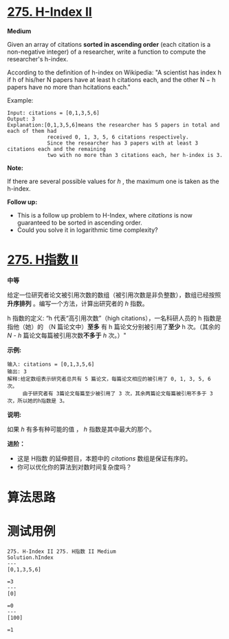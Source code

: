 # [275. H-Index II][enTitle]

**Medium**

Given an array of citations **sorted in ascending order** (each citation is a non-negative integer) of a researcher, write a function to compute the researcher's h-index.

According to the definition of h-index on Wikipedia: "A scientist has index h if h of his/her N papers have at least h citations each, and the other N − h papers have no more than hcitations each."

Example:

```
Input: citations = [0,1,3,5,6]
Output: 3 
Explanation:[0,1,3,5,6]means the researcher has 5 papers in total and each of them had 
             received 0, 1, 3, 5, 6 citations respectively. 
             Since the researcher has 3 papers with at least 3 citations each and the remaining 
             two with no more than 3 citations each, her h-index is 3.
```

**Note:** 

If there are several possible values for  *h* , the maximum one is taken as the h-index.

**Follow up:** 

- This is a follow up problem to H-Index, where  *citations*  is now guaranteed to be sorted in ascending order. 
- Could you solve it in logarithmic time complexity?


# [275. H指数 II][cnTitle]

**中等**

给定一位研究者论文被引用次数的数组（被引用次数是非负整数），数组已经按照**升序排列** 。编写一个方法，计算出研究者的  *h*  指数。

h 指数的定义: “h 代表“高引用次数”（high citations），一名科研人员的 h 指数是指他（她）的 （N 篇论文中）**至多** 有 h 篇论文分别被引用了**至少**  h 次。（其余的  *N - h* 篇论文每篇被引用次数**不多于**  *h* 次。）"



**示例:** 

```
输入: citations = [0,1,3,5,6]
输出: 3 
解释:给定数组表示研究者总共有 5 篇论文，每篇论文相应的被引用了 0, 1, 3, 5, 6 次。
     由于研究者有 3篇论文每篇至少被引用了 3 次，其余两篇论文每篇被引用不多于 3 次，所以她的h指数是 3。
```



**说明:** 

如果  *h* 有多有种可能的值 ， *h*  指数是其中最大的那个。



**进阶：** 

- 这是 H指数 的延伸题目，本题中的  *citations*  数组是保证有序的。 
- 你可以优化你的算法到对数时间复杂度吗？




# 算法思路

# 测试用例
```
275. H-Index II 275. H指数 II Medium
Solution.hIndex
---
[0,1,3,5,6]

=3
---
[0]

=0
---
[100]

=1
```

[enTitle]: https://leetcode.com/problems/h-index-ii/
[cnTitle]: https://leetcode-cn.com/problems/h-index-ii/

